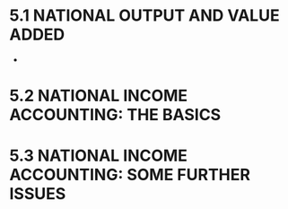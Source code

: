 # 5.1 NATIONAL OUTPUT AND VALUE ADDED
- 
# 5.2 NATIONAL INCOME ACCOUNTING: THE BASICS
    
# 5.3 NATIONAL INCOME ACCOUNTING: SOME FURTHER ISSUES